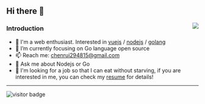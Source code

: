 ## Hi there 👋

<img align="right" src="https://github-readme-stats.vercel.app/api?username=a631807682&show_icons=true&count_private=true" />

### Introduction

- 🔭 I'm a web enthusiast. Interested in [vuejs](https://github.com/vuejs) / [nodejs](https://github.com/nodejs) / [golang](https://github.com/golang)
- 🌱 I’m currently focusing on Go language open source
- 📫 Reach me: chenrui294815@gmail.com
- 💬 Ask me about Nodejs or Go
- 📄 I'm looking for a job so that I can eat without starving, if you are interested in me, you can check my [resume](mailto:631807682@qq.com) for details!

---

![visitor badge](https://visitor-badge.glitch.me/badge?page_id=a631807682.readme)
